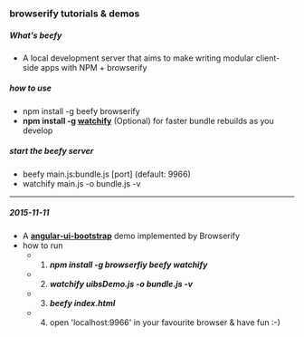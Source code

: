 ### browserify tutorials & demos

##### What's **beefy**
- A local development server that aims to make writing modular client-side apps with NPM + browserify

##### how to use
- npm install -g beefy browserify 
- **npm install -g [watchify](https://www.npmjs.com/package/watchify)** (Optional)  for faster bundle rebuilds as you develop

##### start the beefy server
- beefy main.js:bundle.js \[port\] (default: 9966)
- watchify main.js -o bundle.js -v

---
##### 2015-11-11
- A **[angular-ui-bootstrap](http://angular-ui.github.io/bootstrap/)** demo implemented by Browserify 
- how to run
  - 1. **_npm install -g browserfiy beefy watchify_**
  - 2. **_watchify uibsDemo.js -o bundle.js -v_**
  - 3. **_beefy index.html_**
  - 4. open 'localhost:9966' in your favourite browser & have fun :-)
